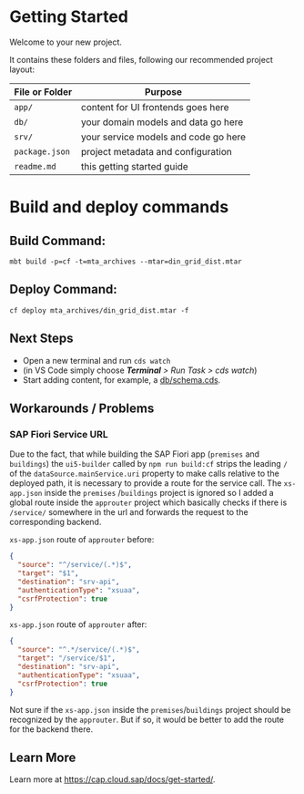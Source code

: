 # Getting Started

Welcome to your new project.

It contains these folders and files, following our recommended project layout:

File or Folder | Purpose
---------|----------
`app/` | content for UI frontends goes here
`db/` | your domain models and data go here
`srv/` | your service models and code go here
`package.json` | project metadata and configuration
`readme.md` | this getting started guide

# Build and deploy commands

## Build Command:

```
mbt build -p=cf -t=mta_archives --mtar=din_grid_dist.mtar
```

## Deploy Command:

```
cf deploy mta_archives/din_grid_dist.mtar -f
```

## Next Steps

- Open a new terminal and run `cds watch`
- (in VS Code simply choose _**Terminal** > Run Task > cds watch_)
- Start adding content, for example, a [db/schema.cds](db/schema.cds).

## Workarounds / Problems

### SAP Fiori Service URL

Due to the fact, that while building the SAP Fiori app (`premises` and `buildings`)
the `ui5-builder` called by `npm run build:cf` strips the leading `/` of
the `dataSource.mainService.uri` property to make calls relative to the deployed path, it is
necessary to provide a route for the service call. The `xs-app.json` inside the `premises`
/`buildings` project is ignored so I added a global route inside the `approuter` project which
basically checks if there is `/service/` somewhere in the url and forwards the request to the
corresponding backend.

`xs-app.json` route of `approuter` before:

```json
{
  "source": "^/service/(.*)$",
  "target": "$1",
  "destination": "srv-api",
  "authenticationType": "xsuaa",
  "csrfProtection": true
}
```

`xs-app.json` route of `approuter` after:

```json
{
  "source": "^.*/service/(.*)$",
  "target": "/service/$1",
  "destination": "srv-api",
  "authenticationType": "xsuaa",
  "csrfProtection": true
}
```

Not sure if the `xs-app.json` inside the `premises`/`buildings` project should be recognized by
the `approuter`. But if so, it would be better to add the route for the backend there.

## Learn More

Learn more at https://cap.cloud.sap/docs/get-started/.
